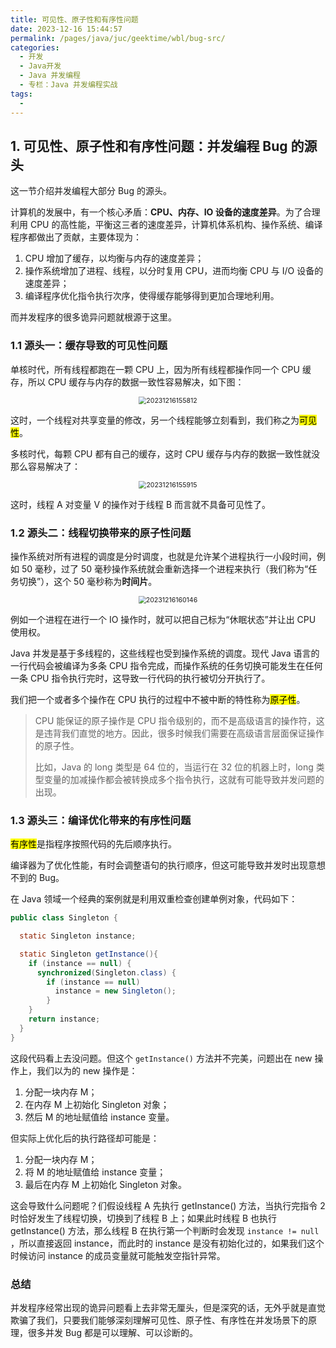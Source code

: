```yaml
---
title: 可见性、原子性和有序性问题
date: 2023-12-16 15:44:57
permalink: /pages/java/juc/geektime/wbl/bug-src/
categories:
  - 开发
  - Java开发
  - Java 并发编程
  - 专栏：Java 并发编程实战
tags:
  - 
---
```


## 1. 可见性、原子性和有序性问题：并发编程 Bug 的源头

这一节介绍并发编程大部分 Bug 的源头。

计算机的发展中，有一个核心矛盾：**CPU、内存、IO 设备的速度差异**。为了合理利用 CPU 的高性能，平衡这三者的速度差异，计算机体系机构、操作系统、编译程序都做出了贡献，主要体现为：

1. CPU 增加了缓存，以均衡与内存的速度差异；
2. 操作系统增加了进程、线程，以分时复用 CPU，进而均衡 CPU 与 I/O 设备的速度差异；
3. 编译程序优化指令执行次序，使得缓存能够得到更加合理地利用。

而并发程序的很多诡异问题就根源于这里。

### 1.1 源头一：缓存导致的可见性问题

单核时代，所有线程都跑在一颗 CPU 上，因为所有线程都操作同一个 CPU 缓存，所以 CPU 缓存与内存的数据一致性容易解决，如下图：

<center><img src="https://notebook-img-1304596351.cos.ap-beijing.myqcloud.com/img/20231216155812.png" alt="20231216155812" style="zoom:75%;" /></center>

这时，一个线程对共享变量的修改，另一个线程能够立刻看到，我们称之为<mark>可见性</mark>。

多核时代，每颗 CPU 都有自己的缓存，这时 CPU 缓存与内存的数据一致性就没那么容易解决了：

<center><img src="https://notebook-img-1304596351.cos.ap-beijing.myqcloud.com/img/20231216155915.png" alt="20231216155915" style="zoom:75%;" /></center>

这时，线程 A 对变量 V 的操作对于线程 B 而言就不具备可见性了。

### 1.2 源头二：线程切换带来的原子性问题

操作系统对所有进程的调度是分时调度，也就是允许某个进程执行一小段时间，例如 50 毫秒，过了 50 毫秒操作系统就会重新选择一个进程来执行（我们称为“任务切换”），这个 50 毫秒称为**时间片**。

<center><img src="https://notebook-img-1304596351.cos.ap-beijing.myqcloud.com/img/20231216160146.png" alt="20231216160146" style="zoom:75%;" /></center>

例如一个进程在进行一个 IO 操作时，就可以把自己标为“休眠状态”并让出 CPU 使用权。

Java 并发是基于多线程的，这些线程也受到操作系统的调度。现代 Java 语言的一行代码会被编译为多条 CPU 指令完成，而操作系统的任务切换可能发生在任何一条 CPU 指令执行完时，这导致一行代码的执行被切分开执行了。

我们把一个或者多个操作在 CPU 执行的过程中不被中断的特性称为<mark>原子性</mark>。

> CPU 能保证的原子操作是 CPU 指令级别的，而不是高级语言的操作符，这是违背我们直觉的地方。因此，很多时候我们需要在高级语言层面保证操作的原子性。
>
> 比如，Java 的 long 类型是 64 位的，当运行在 32 位的机器上时，long 类型变量的加减操作都会被转换成多个指令执行，这就有可能导致并发问题的出现。

### 1.3 源头三：编译优化带来的有序性问题

<mark>有序性</mark>是指程序按照代码的先后顺序执行。

编译器为了优化性能，有时会调整语句的执行顺序，但这可能导致并发时出现意想不到的 Bug。

在 Java 领域一个经典的案例就是利用双重检查创建单例对象，代码如下：

```java
public class Singleton {

  static Singleton instance;

  static Singleton getInstance(){
    if (instance == null) {
      synchronized(Singleton.class) {
        if (instance == null)
          instance = new Singleton();
        }
    }
    return instance;
  }
}
```

这段代码看上去没问题。但这个 `getInstance()` 方法并不完美，问题出在 new 操作上，我们以为的 new 操作是：

1. 分配一块内存 M；
2. 在内存 M 上初始化 Singleton 对象；
3. 然后 M 的地址赋值给 instance 变量。

但实际上优化后的执行路径却可能是：

1. 分配一块内存 M；
2. 将 M 的地址赋值给 instance 变量；
3. 最后在内存 M 上初始化 Singleton 对象。

这会导致什么问题呢？们假设线程 A 先执行 getInstance() 方法，当执行完指令 2 时恰好发生了线程切换，切换到了线程 B 上；如果此时线程 B 也执行 getInstance() 方法，那么线程 B 在执行第一个判断时会发现 `instance != null` ，所以直接返回 instance，而此时的 instance 是没有初始化过的，如果我们这个时候访问 instance 的成员变量就可能触发空指针异常。

### 总结

并发程序经常出现的诡异问题看上去非常无厘头，但是深究的话，无外乎就是直觉欺骗了我们，只要我们能够深刻理解可见性、原子性、有序性在并发场景下的原理，很多并发 Bug 都是可以理解、可以诊断的。
